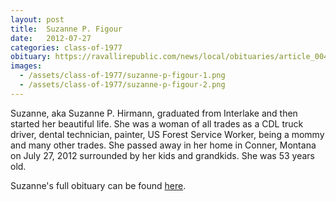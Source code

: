 ```yaml
---
layout: post
title:  Suzanne P. Figour
date:   2012-07-27
categories: class-of-1977
obituary: https://ravallirepublic.com/news/local/obituaries/article_00405e8c-db75-11e1-82be-001a4bcf887a.html
images:
  - /assets/class-of-1977/suzanne-p-figour-1.png
  - /assets/class-of-1977/suzanne-p-figour-2.png
---
```

Suzanne, aka Suzanne P. Hirmann, graduated from Interlake and then started her beautiful life. She was a woman of all trades as a CDL truck driver, dental technician, painter, US Forest Service Worker, being a mommy and many other trades.  She passed away in her home in Conner, Montana on July 27, 2012 surrounded by her kids and grandkids.  She was 53 years old.

Suzanne's full obituary can be found [here](https://ravallirepublic.com/news/local/obituaries/article_00405e8c-db75-11e1-82be-001a4bcf887a.html).
